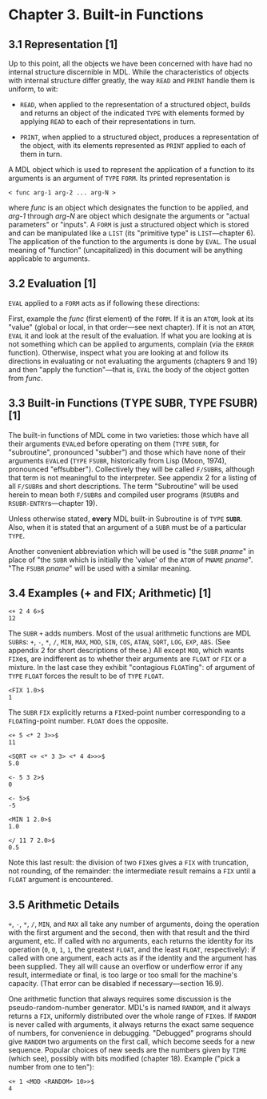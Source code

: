 # Chapter 3. Built-in Functions

## 3.1 Representation [1]

Up to this point, all the objects we have been concerned with have had 
no internal structure discernible in MDL. While the characteristics of 
objects with internal structure differ greatly, the way `READ` and 
`PRINT` handle them is uniform, to wit:

* `READ`, when applied to the representation of a structured object, 
builds and returns an object of the indicated `TYPE` with elements 
formed by applying `READ` to each of their representations in turn.

* `PRINT`, when applied to a structured object, produces a 
representation of the object, with its elements represented as `PRINT` 
applied to each of them in turn.

A MDL object which is used to represent the application of a function 
to its arguments is an argument of `TYPE` `FORM`. Its printed 
representation is

```no-highlight
< func arg-1 arg-2 ... arg-N >
```

where *func* is an object which designates the function to be applied, 
and *arg-1* through *arg-N* are object which designate the arguments 
or "actual parameters" or "inputs". A `FORM` is just a structured 
object which is stored and can be manipulated like a `LIST` (its 
"primitive type" is `LIST`—chapter 6). The application of the function 
to the arguments is done by `EVAL`. The usual meaning of "function" 
(uncapitalized) in this document will be anything applicable to 
arguments.

## 3.2 Evaluation [1]

`EVAL` applied to a `FORM` acts as if following these directions:

First, example the *func* (first element) of the `FORM`. If it is an 
`ATOM`, look at its "value" (global or local, in that order—see next 
chapter). If it is not an `ATOM`, `EVAL` it and look at the result of 
the evaluation. If what you are looking at is not something which can 
be applied to arguments, complain (via the `ERROR` function). 
Otherwise, inspect what you are looking at and follow its directions 
in evaluating or not evaluating the arguments (chapters 9 and 19) and 
then "apply the function"—that is, `EVAL` the body of the object 
gotten from *func*.

## 3.3 Built-in Functions (TYPE SUBR, TYPE FSUBR) [1]

The built-in functions of MDL come in two varieties: those which have 
all their arguments `EVAL`ed before operating on them (`TYPE` `SUBR`, 
for "subroutine", pronounced "subber") and those which have none of 
their arguments `EVAL`ed (`TYPE` `FSUBR`, historically from Lisp 
(Moon, 1974), pronounced "effsubber"). Collectively they will be 
called `F/SUBR`s, although that term is not meaningful to the 
interpreter. See appendix 2 for a listing of all `F/SUBR`s and short 
descriptions. The term "Subroutine" will be used herein to mean both 
`F/SUBR`s and compiled user programs (`RSUBR`s and 
`RSUBR-ENTRY`s—chapter 19).

Unless otherwise stated, **every** MDL built-in Subroutine is of 
`TYPE` **`SUBR`**. Also, when it is stated that an argument of a 
`SUBR` must be of a particular `TYPE`.

Another convenient abbreviation which will be used is "the `SUBR` 
*pname*" in place of "the `SUBR` which is initially the 'value' of the 
`ATOM` of `PNAME` *pname*". "The `FSUBR` *pname*" will be used with a 
similar meaning.

## 3.4 Examples (+ and FIX; Arithmetic) [1]

```no-highlight
<+ 2 4 6>$
12
```

The `SUBR` `+` adds numbers. Most of the usual arithmetic functions 
are MDL `SUBR`s: `+`, `-`, `*`, `/`, `MIN`, `MAX`, `MOD`, `SIN`, 
`COS`, `ATAN`, `SQRT`, `LOG`, `EXP`, `ABS`. (See appendix 2 for short 
descriptions of these.) All except `MOD`, which wants `FIX`es, are 
indifferent as to whether their arguments are `FLOAT` or `FIX` or a 
mixture. In the last case they exhibit "contagious `FLOAT`ing": of 
argument of `TYPE` `FLOAT` forces the result to be of `TYPE` `FLOAT`.

```no-highlight
<FIX 1.0>$
1
```

The `SUBR` `FIX` explicitly returns a `FIX`ed-point number 
corresponding to a `FLOAT`ing-point number. `FLOAT` does the opposite.

```no-highlight
<+ 5 <* 2 3>>$
11

<SQRT <+ <* 3 3> <* 4 4>>>$
5.0

<- 5 3 2>$
0

<- 5>$
-5

<MIN 1 2.0>$
1.0

</ 11 7 2.0>$
0.5
```

Note this last result: the division of two `FIX`es gives a `FIX` with 
truncation, not rounding, of the remainder: the intermediate result 
remains a `FIX` until a `FLOAT` argument is encountered.

## 3.5 Arithmetic Details

`+`, `-`, `*`, `/`, `MIN`, and `MAX` all take any number of arguments, 
doing the operation with the first argument and the second, then with 
that result and the third argument, etc. If called with no arguments, 
each returns the identity for its operation (`0`, `0`, `1`, `1`, the 
greatest `FLOAT`, and the least `FLOAT`, respectively): if called with 
one argument, each acts as if the identity and the argument has been 
supplied. They all will cause an overflow or underflow error if any 
result, intermediate or final, is too large or too small for the 
machine's capacity. (That error can be disabled if necessary—section 
16.9).

One arithmetic function that always requires some discussion is the pseudo-random-number generator. MDL's is named `RANDOM`, and it always returns a `FIX`, uniformly distributed over the whole range of `FIX`es. If `RANDOM` is never called with arguments, it always returns the exact same sequence of numbers, for convenience in debugging. "Debugged" programs should give `RANDOM` two arguments on the first call, which become seeds for a new sequence. Popular choices of new seeds are the numbers given by `TIME` (which see), possibly with bits modified (chapter 18). Example ("pick a number from one to ten"):

```no-highlight
<+ 1 <MOD <RANDOM> 10>>$
4
```
